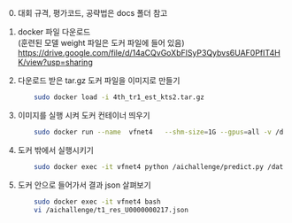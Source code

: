 0. 대회 규격, 평가코드, 공략법은 docs 폴더 참고


1. docker 파일 다운로드  
  (훈련된 모델 weight 파일은 도커 파일에 들어 있음)
    https://drive.google.com/file/d/14aCQvGoXbFlSyP3Qybvs6UAF0PfIT4HK/view?usp=sharing



2. 다운로드 받은 tar.gz  도커 파일을 이미지로 만들기  
    ```bash  
        sudo docker load -i 4th_tr1_est_kts2.tar.gz  
    ```  
    
    
3. 이미지를 실행 시켜 도커 컨테이너 띄우기

    ```bash  
        sudo docker run --name  vfnet4   --shm-size=1G --gpus=all -v /data/aichallenge:/dataset/4th-track1 -d 4th_tr1_public:latest  sleep infinity
    ```  

4. 도커 밖에서 실행시키기
    ```bash  
        sudo docker exec -it vfnet4 python /aichallenge/predict.py /dataset/4th-track1
    ```  


5. 도커 안으로 들어가서 결과 json 살펴보기
    ```bash  
        sudo docker exec -it vfnet4 bash
        vi /aichallenge/t1_res_U0000000217.json
    ```    
  
